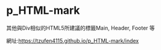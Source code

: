 # p_HTML-mark
其他與Div相似的HTML5所建議的標籤Main, Header, Footer 等

網址:https://tzufen4115.github.io/p_HTML-mark/index